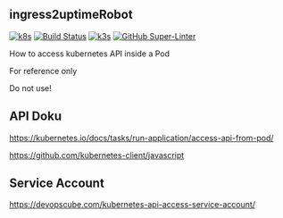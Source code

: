 ## ingress2uptimeRobot

[![k8s](https://img.shields.io/badge/Kubernetes-blue.svg)](https://github.com/kubernetes/kubernetes)
[![Build Status](https://jenkins.tino.sh/buildStatus/icon?job=ingress2uptimeRobot%2Fmaster)](https://jenkins.tino.sh/job/ingress2uptimeRobot/job/master/)
[![k3s](https://img.shields.io/badge/run%20on%20-Raspberry%20Pi-red)](https://github.com/tinoschroeter/k8s.homelab)
[![GitHub Super-Linter](https://github.com/tinoschroeter/ingress2uptimeRobot/workflows/Lint%20Code%20Base/badge.svg)](https://github.com/tinoschroeter/ingress2uptimeRobot/actions/workflows/linter.yml)


How to access kubernetes API inside a Pod

For reference only

Do not use!

## API Doku
https://kubernetes.io/docs/tasks/run-application/access-api-from-pod/

https://github.com/kubernetes-client/javascript

## Service Account
https://devopscube.com/kubernetes-api-access-service-account/
